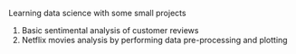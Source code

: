 Learning data science with some small projects 
1. Basic sentimental analysis of customer reviews
2. Netflix movies analysis by performing data pre-processing and plotting
